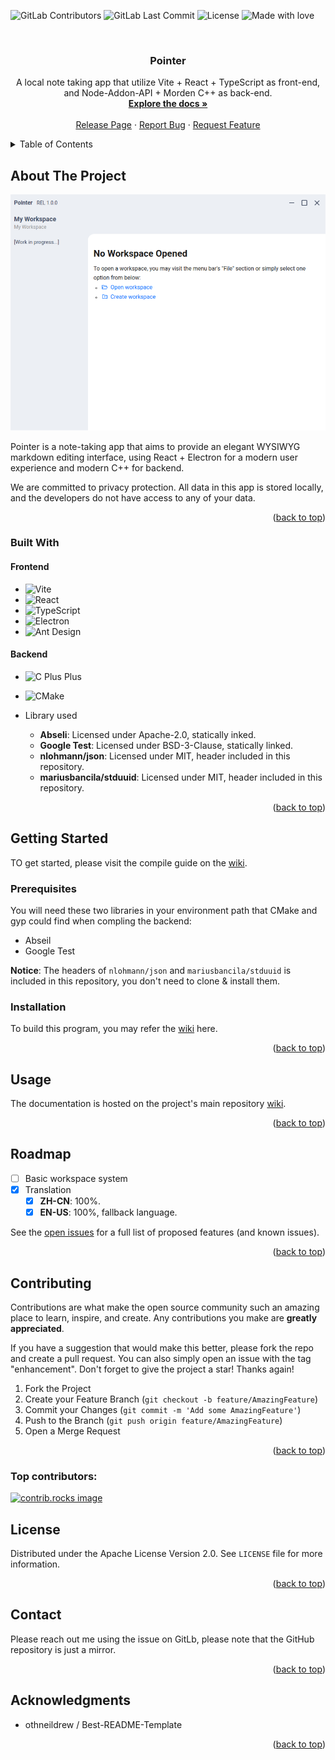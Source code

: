 <!-- Template from Best-README-Template -->
<a id="readme-top"></a>



<!-- PROJECT SHIELDS -->
![GitLab Contributors](https://img.shields.io/gitlab/contributors/MarcusPy827%2FPointer?gitlab_url=https%3A%2F%2Fjihulab.com&style=plastic)
![GitLab Last Commit](https://img.shields.io/gitlab/last-commit/MarcusPy827%2FPointer?gitlab_url=https%3A%2F%2Fjihulab.com)
![License](https://img.shields.io/badge/License-Apache--2.0-blue)
![Made with love](https://img.shields.io/badge/Made_with-Love-red)

<!-- PROJECT LOGO -->
<br />
<div align="center">

<h3 align="center">Pointer</h3>

  <p align="center">
    A local note taking app that utilize Vite + React + TypeScript as front-end, and Node-Addon-API + Morden C++ as back-end.
    <br />
    <a href="https://jihulab.com/MarcusPy827/Pointer/-/wikis/home"><strong>Explore the docs »</strong></a>
    <br />
    <br />
    <a href="https://jihulab.com/MarcusPy827/Pointer/-/releases">Release Page</a>
    &middot;
    <a href="https://jihulab.com/MarcusPy827/Pointer/-/issues/new">Report Bug</a>
    &middot;
    <a href="https://jihulab.com/MarcusPy827/Pointer/-/issues/new">Request Feature</a>
  </p>
</div>



<!-- TABLE OF CONTENTS -->
<details>
  <summary>Table of Contents</summary>
  <ol>
    <li>
      <a href="#about-the-project">About The Project</a>
      <ul>
        <li><a href="#built-with">Built With</a></li>
      </ul>
    </li>
    <li>
      <a href="#getting-started">Getting Started</a>
      <ul>
        <li><a href="#prerequisites">Prerequisites</a></li>
        <li><a href="#installation">Installation</a></li>
      </ul>
    </li>
    <li><a href="#usage">Usage</a></li>
    <li><a href="#roadmap">Roadmap</a></li>
    <li><a href="#contributing">Contributing</a></li>
    <li><a href="#license">License</a></li>
    <li><a href="#contact">Contact</a></li>
    <li><a href="#acknowledgments">Acknowledgments</a></li>
  </ol>
</details>



<!-- ABOUT THE PROJECT -->
## About The Project

![Screen Shot](./docs/img/screenshot.png)

Pointer is a note-taking app that aims to provide an elegant WYSIWYG markdown editing interface, using React + Electron for a modern user experience and modern C++ for backend.

We are committed to privacy protection. All data in this app is stored locally, and the developers do not have access to any of your data.

<p align="right">(<a href="#readme-top">back to top</a>)</p>



### Built With
#### Frontend
* ![Vite](https://img.shields.io/badge/vite-%23646CFF?style=for-the-badge&logo=vite&logoColor=white)
* ![React](https://img.shields.io/badge/React-20232A?style=for-the-badge&logo=react&logoColor=61DAFB)
* ![TypeScript](https://img.shields.io/badge/TypeScript-%233178C6?style=for-the-badge&logo=typescript&logoColor=white)
* ![Electron](https://img.shields.io/badge/Electron-%2347848F?style=for-the-badge&logo=electron&logoColor=white)
* ![Ant Design](https://img.shields.io/badge/Ant%20Design-%230170FE?style=for-the-badge&logo=antdesign&logoColor=white)

#### Backend

* ![C Plus Plus](https://img.shields.io/badge/C%2B%2B-%2300599C?style=for-the-badge&logo=cplusplus&logoColor=white)
* ![CMake](https://img.shields.io/badge/CMake-%23064F8C?style=for-the-badge&logo=cmake&logoColor=white)

* Library used
  * **Abseli**: Licensed under Apache-2.0, statically inked.
  * **Google Test**: Licensed under BSD-3-Clause, statically linked.
  * **nlohmann/json**: Licensed under MIT, header included in this repository.
  * **mariusbancila/stduuid**: Licensed under MIT, header included in this repository.

<p align="right">(<a href="#readme-top">back to top</a>)</p>



<!-- GETTING STARTED -->
## Getting Started
TO get started, please visit the compile guide on the [wiki](https://jihulab.com/MarcusPy827/Pointer/-/wikis/en/Compile-Guide).

### Prerequisites
You will need these two libraries in your environment path that CMake and gyp could find when compling the backend:
* Abseil
* Google Test

**Notice**: The headers of `nlohmann/json` and `mariusbancila/stduuid` is included in this repository, you don't need to clone & install them.

### Installation
To build this program, you may refer the [wiki](https://jihulab.com/MarcusPy827/Pointer/-/wikis/en/Compile-Guide) here.

<p align="right">(<a href="#readme-top">back to top</a>)</p>



<!-- USAGE EXAMPLES -->
## Usage
The documentation is hosted on the project's main repository [wiki](https://jihulab.com/MarcusPy827/Pointer/-/wikis/).

<p align="right">(<a href="#readme-top">back to top</a>)</p>



<!-- ROADMAP -->
## Roadmap
- [ ] Basic workspace system
- [x] Translation
  - [x] **ZH-CN**: 100%.
  - [x] **EN-US**: 100%, fallback language.

See the [open issues](https://jihulab.com/MarcusPy827/Pointer/-/issues) for a full list of proposed features (and known issues).

<p align="right">(<a href="#readme-top">back to top</a>)</p>



<!-- CONTRIBUTING -->
## Contributing

Contributions are what make the open source community such an amazing place to learn, inspire, and create. Any contributions you make are **greatly appreciated**.

If you have a suggestion that would make this better, please fork the repo and create a pull request. You can also simply open an issue with the tag "enhancement".
Don't forget to give the project a star! Thanks again!

1. Fork the Project
2. Create your Feature Branch (`git checkout -b feature/AmazingFeature`)
3. Commit your Changes (`git commit -m 'Add some AmazingFeature'`)
4. Push to the Branch (`git push origin feature/AmazingFeature`)
5. Open a Merge Request

<p align="right">(<a href="#readme-top">back to top</a>)</p>

### Top contributors:

<a href="https://github.com/github_username/repo_name/graphs/contributors">
  <img src="https://contrib.rocks/image?repo=github_username/repo_name" alt="contrib.rocks image" />
</a>



<!-- LICENSE -->
## License

Distributed under the Apache License Version 2.0. See `LICENSE` file for more information.

<p align="right">(<a href="#readme-top">back to top</a>)</p>



<!-- CONTACT -->
## Contact
Please reach out me using the issue on GitLb, please note that the GitHub repository is just a mirror.

<p align="right">(<a href="#readme-top">back to top</a>)</p>



<!-- ACKNOWLEDGMENTS -->
## Acknowledgments
* othneildrew / Best-README-Template

<p align="right">(<a href="#readme-top">back to top</a>)</p>
